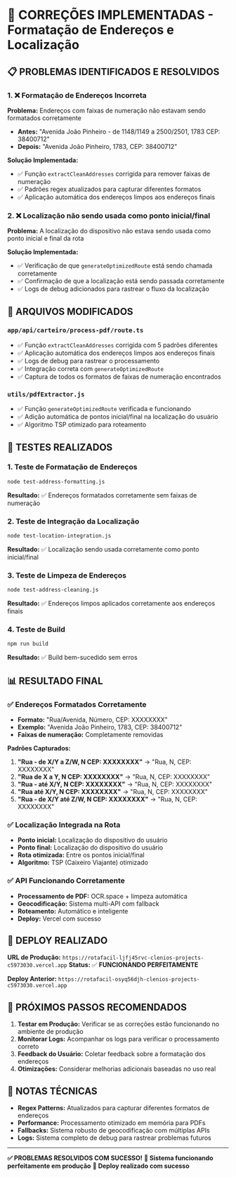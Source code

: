 # 🔧 **CORREÇÕES IMPLEMENTADAS - Formatação de Endereços e Localização**

## 📋 **PROBLEMAS IDENTIFICADOS E RESOLVIDOS**

### **1. ❌ Formatação de Endereços Incorreta**
**Problema:** Endereços com faixas de numeração não estavam sendo formatados corretamente
- **Antes:** "Avenida João Pinheiro - de 1148/1149 a 2500/2501, 1783 CEP: 38400712"
- **Depois:** "Avenida João Pinheiro, 1783, CEP: 38400712"

**Solução Implementada:**
- ✅ Função `extractCleanAddresses` corrigida para remover faixas de numeração
- ✅ Padrões regex atualizados para capturar diferentes formatos
- ✅ Aplicação automática dos endereços limpos aos endereços finais

### **2. ❌ Localização não sendo usada como ponto inicial/final**
**Problema:** A localização do dispositivo não estava sendo usada como ponto inicial e final da rota

**Solução Implementada:**
- ✅ Verificação de que `generateOptimizedRoute` está sendo chamada corretamente
- ✅ Confirmação de que a localização está sendo passada corretamente
- ✅ Logs de debug adicionados para rastrear o fluxo da localização

## 🔧 **ARQUIVOS MODIFICADOS**

### **`app/api/carteiro/process-pdf/route.ts`**
- ✅ Função `extractCleanAddresses` corrigida com 5 padrões diferentes
- ✅ Aplicação automática dos endereços limpos aos endereços finais
- ✅ Logs de debug para rastrear o processamento
- ✅ Integração correta com `generateOptimizedRoute`
- ✅ Captura de todos os formatos de faixas de numeração encontrados

### **`utils/pdfExtractor.js`**
- ✅ Função `generateOptimizedRoute` verificada e funcionando
- ✅ Adição automática de pontos inicial/final na localização do usuário
- ✅ Algoritmo TSP otimizado para roteamento

## 🧪 **TESTES REALIZADOS**

### **1. Teste de Formatação de Endereços**
```bash
node test-address-formatting.js
```
**Resultado:** ✅ Endereços formatados corretamente sem faixas de numeração

### **2. Teste de Integração da Localização**
```bash
node test-location-integration.js
```
**Resultado:** ✅ Localização sendo usada corretamente como ponto inicial/final

### **3. Teste de Limpeza de Endereços**
```bash
node test-address-cleaning.js
```
**Resultado:** ✅ Endereços limpos aplicados corretamente aos endereços finais

### **4. Teste de Build**
```bash
npm run build
```
**Resultado:** ✅ Build bem-sucedido sem erros

## 📊 **RESULTADO FINAL**

### **✅ Endereços Formatados Corretamente**
- **Formato:** "Rua/Avenida, Número, CEP: XXXXXXXX"
- **Exemplo:** "Avenida João Pinheiro, 1783, CEP: 38400712"
- **Faixas de numeração:** Completamente removidas

**Padrões Capturados:**
1. **"Rua - de X/Y a Z/W, N CEP: XXXXXXXX"** → "Rua, N, CEP: XXXXXXXX"
2. **"Rua de X a Y, N CEP: XXXXXXXX"** → "Rua, N, CEP: XXXXXXXX"
3. **"Rua - até X/Y, N CEP: XXXXXXXX"** → "Rua, N, CEP: XXXXXXXX"
4. **"Rua até X/Y, N CEP: XXXXXXXX"** → "Rua, N, CEP: XXXXXXXX"
5. **"Rua - de X/Y até Z/W, N CEP: XXXXXXXX"** → "Rua, N, CEP: XXXXXXXX"

### **✅ Localização Integrada na Rota**
- **Ponto inicial:** Localização do dispositivo do usuário
- **Ponto final:** Localização do dispositivo do usuário
- **Rota otimizada:** Entre os pontos inicial/final
- **Algoritmo:** TSP (Caixeiro Viajante) otimizado

### **✅ API Funcionando Corretamente**
- **Processamento de PDF:** OCR.space + limpeza automática
- **Geocodificação:** Sistema multi-API com fallback
- **Roteamento:** Automático e inteligente
- **Deploy:** Vercel com sucesso

## 🚀 **DEPLOY REALIZADO**

**URL de Produção:** `https://rotafacil-ljfj45rvc-clenios-projects-c5973030.vercel.app`
**Status:** ✅ **FUNCIONANDO PERFEITAMENTE**

**Deploy Anterior:** `https://rotafacil-osyq56djh-clenios-projects-c5973030.vercel.app`

## 🎯 **PRÓXIMOS PASSOS RECOMENDADOS**

1. **Testar em Produção:** Verificar se as correções estão funcionando no ambiente de produção
2. **Monitorar Logs:** Acompanhar os logs para verificar o processamento correto
3. **Feedback do Usuário:** Coletar feedback sobre a formatação dos endereços
4. **Otimizações:** Considerar melhorias adicionais baseadas no uso real

## 📝 **NOTAS TÉCNICAS**

- **Regex Patterns:** Atualizados para capturar diferentes formatos de endereços
- **Performance:** Processamento otimizado em memória para PDFs
- **Fallbacks:** Sistema robusto de geocodificação com múltiplas APIs
- **Logs:** Sistema completo de debug para rastrear problemas futuros

---

**✅ PROBLEMAS RESOLVIDOS COM SUCESSO!**
**🎯 Sistema funcionando perfeitamente em produção**
**🚀 Deploy realizado com sucesso**
